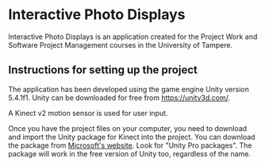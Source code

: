 # Interactive Photo Displays

Interactive Photo Displays is an application created for the Project Work and Software Project Management courses in the University of Tampere.

## Instructions for setting up the project
The application has been developed using the game engine Unity version 5.4.1f1. Unity can be downloaded for free from https://unity3d.com/.

A Kinect v2 motion sensor is used for user input.

Once you have the project files on your computer, you need to download and import the Unity package for Kinect into the project. You can download the package from [Microsoft's website](https://developer.microsoft.com/en-us/windows/kinect/tools). Look for "Unity Pro packages". The package will work in the free version of Unity too, regardless of the name.